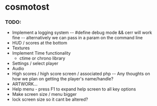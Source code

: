 
# cosmotost

### TODO:

- Implement a logging system
    -- #define debug mode && cerr will work fine
    -- alternatively we can pass in a param on the command line 
- HUD / scores at the bottom
- Textures
- Implement Time functionality 
    - ctime or chrono library
- Settings / select player
- Audio
- High scores / high score screen / associated php
    -- Any thoughts on how we plan on getting the player's name/handle?
- ARTWORK...
- Help menu - press F1 to expand help screen to all key options
- Make screen size / menu bigger
- lock screen size so it cant be altered?


[//]: # "https://www.markdownguide.org/cheat-sheet/"
[//]: # "The above link goes to a markdown cheat-sheet for readme"
